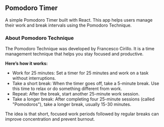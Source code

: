 ## Pomodoro Timer    
A simple Pomodoro Timer built with React. This app helps users manage their work and break intervals using the Pomodoro Technique.   

### About Pomodoro Technique
The Pomodoro Technique was developed by Francesco Cirillo. It is a time management technique that helps you stay focused and productive. 
           
**Here’s how it works:**     
- Work for 25 minutes: Set a timer for 25 minutes and work on a task without interruptions.     
- Take a short break: When the timer goes off, take a 5-minute break. Use this time to relax or do something different from work.     
- Repeat: After the break, start another 25-minute work session.    
- Take a longer break: After completing four 25-minute sessions (called "Pomodoros"), take a longer break, usually 15-30 minutes.      
              
The idea is that short, focused work periods followed by regular breaks can improve concentration and prevent burnout. 